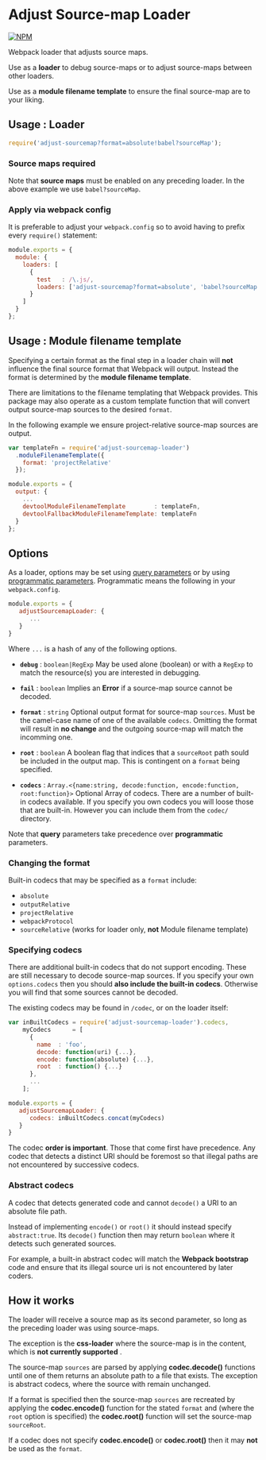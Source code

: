 # Adjust Source-map Loader

[![NPM](https://nodei.co/npm/adjust-sourcemap-loader.png)](http://github.com/bholloway/adjust-sourcemap-loader)

Webpack loader that adjusts source maps.

Use as a **loader** to debug source-maps or to adjust source-maps between other loaders.

Use as a **module filename template** to ensure the final source-map are to your liking.

## Usage : Loader

``` javascript
require('adjust-sourcemap?format=absolute!babel?sourceMap');
```

### Source maps required

Note that **source maps** must be enabled on any preceding loader. In the above example we use `babel?sourceMap`.

### Apply via webpack config

It is preferable to adjust your `webpack.config` so to avoid having to prefix every `require()` statement:

``` javascript
module.exports = {
  module: {
    loaders: [
      {
        test   : /\.js/,
        loaders: ['adjust-sourcemap?format=absolute', 'babel?sourceMap']
      }
    ]
  }
};
```

## Usage : Module filename template

Specifying a certain format as the final step in a loader chain will **not** influence the final source format that Webpack will output. Instead the format is determined by the **module filename template**.

There are limitations to the filename templating that Webpack provides. This package may also operate as a custom template function that will convert output source-map sources to the desired `format`.

In the following example we ensure project-relative source-map sources are output.

```javascript
var templateFn = require('adjust-sourcemap-loader')
  .moduleFilenameTemplate({
    format: 'projectRelative'
  });

module.exports = {
  output: {
    ...
    devtoolModuleFilenameTemplate        : templateFn,
    devtoolFallbackModuleFilenameTemplate: templateFn
  }
};
```

## Options

As a loader, options may be set using [query parameters](https://webpack.github.io/docs/using-loaders.html#query-parameters) or by using [programmatic parameters](https://webpack.github.io/docs/how-to-write-a-loader.html#programmable-objects-as-query-option). Programmatic means the following in your `webpack.config`.

```javascript
module.exports = {
   adjustSourcemapLoader: {
      ...
   }
}
```

Where `...` is a hash of any of the following options.

* **`debug`** : `boolean|RegExp` May be used alone (boolean) or with a `RegExp` to match the resource(s) you are interested in debugging.

* **`fail`** : `boolean` Implies an **Error** if a source-map source cannot be decoded.

* **`format`** : `string` Optional output format for source-map `sources`. Must be the camel-case name of one of the available `codecs`. Omitting the format will result in **no change** and the outgoing source-map will match the incomming one.

* **`root`** : `boolean` A boolean flag that indices that a `sourceRoot` path sould be included in the output map. This is contingent on a `format` being specified.

* **`codecs`** : `Array.<{name:string, decode:function, encode:function, root:function}>` Optional Array of codecs. There are a number of built-in codecs available. If you specify you own codecs you will loose those that are built-in. However you can include them from the `codec/` directory.

Note that **query** parameters take precedence over **programmatic** parameters.

### Changing the format

Built-in codecs that may be specified as a `format` include:

* `absolute`
* `outputRelative`
* `projectRelative`
* `webpackProtocol`
* `sourceRelative` (works for loader only, **not** Module filename template)

### Specifying codecs

There are additional built-in codecs that do not support encoding. These are still necessary to decode source-map sources. If you specify your own `options.codecs` then you should **also include the built-in codecs**. Otherwise you will find that some sources cannot be decoded.

The existing codecs may be found in `/codec`, or on the loader itself:

```javascript
var inBuiltCodecs = require('adjust-sourcemap-loader').codecs,
    myCodecs      = [
      {
        name  : 'foo',
        decode: function(uri) {...},
        encode: function(absolute) {...},
        root  : function() {...}
      },
      ...
    ];

module.exports = {
   adjustSourcemapLoader: {
      codecs: inBuiltCodecs.concat(myCodecs)
   }
}
```

The codec **order is important**. Those that come first have precedence. Any codec that detects a distinct URI should be foremost so that illegal paths are not encountered by successive codecs.

### Abstract codecs

A codec that detects generated code and cannot `decode()` a URI to an absolute file path.

Instead of implementing `encode()` or `root()` it should instead specify `abstract:true`. Its `decode()` function then may return `boolean` where it detects such generated sources.

For example, a built-in abstract codec will match the **Webpack bootstrap** code and ensure that its illegal source uri is not encountered by later coders.

## How it works

The loader will receive a source map as its second parameter, so long as the preceding loader was using source-maps.

The exception is the **css-loader** where the source-map is in the content, which is **not currently supported** .

The source-map `sources` are parsed by applying **codec.decode()** functions until one of them returns an absolute path to a file that exists. The exception is abstract codecs, where the source with remain unchanged.

If a format is specified then the source-map `sources` are recreated by applying the **codec.encode()** function for the stated `format` and (where the `root` option is specified) the **codec.root()** function will set the source-map `sourceRoot`.

If a codec does not specify **codec.encode()** or **codec.root()** then it may **not** be used as the `format`.

